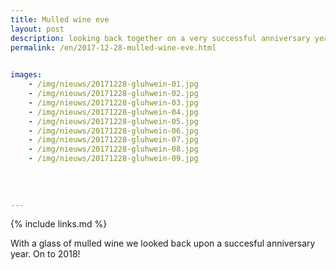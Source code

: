 ```yaml
---
title: Mulled wine eve
layout: post
description: looking back together on a very successful anniversary year
permalink: /en/2017-12-28-mulled-wine-eve.html

    
images: 
    - /img/nieuws/20171228-gluhwein-01.jpg
    - /img/nieuws/20171228-gluhwein-02.jpg
    - /img/nieuws/20171228-gluhwein-03.jpg
    - /img/nieuws/20171228-gluhwein-04.jpg
    - /img/nieuws/20171228-gluhwein-05.jpg
    - /img/nieuws/20171228-gluhwein-06.jpg
    - /img/nieuws/20171228-gluhwein-07.jpg
    - /img/nieuws/20171228-gluhwein-08.jpg
    - /img/nieuws/20171228-gluhwein-09.jpg
    
    
    
    
---
```


{% include links.md %}

With a glass of mulled wine we looked back upon a succesful anniversary year. On to 2018!
